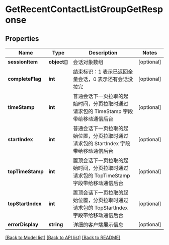 # GetRecentContactListGroupGetResponse

## Properties
Name | Type | Description | Notes
------------ | ------------- | ------------- | -------------
**sessionItem** | **object[]** | 会话对象数组 | [optional] 
**completeFlag** | **int** | 结束标识：1 表示已返回全量会话，0 表示还有会话没拉完 | [optional] 
**timeStamp** | **int** | 普通会话下一页拉取的起始时间，分页拉取时通过请求包的 TimeStamp 字段带给移动通信后台 | [optional] 
**startIndex** | **int** | 普通会话下一页拉取的起始位置，分页拉取时通过请求包的 StartIndex 字段带给移动通信后台 | [optional] 
**topTimeStamp** | **int** | 置顶会话下一页拉取的起始时间，分页拉取时通过请求包的 TopTimeStamp 字段带给移动通信后台 | [optional] 
**topStartIndex** | **int** | 置顶会话下一页拉取的起始位置，分页拉取时通过请求包的 TopStartIndex 字段带给移动通信后台 | [optional] 
**errorDisplay** | **string** | 详细的客户端展示信息 | [optional] 

[[Back to Model list]](../README.md#documentation-for-models) [[Back to API list]](../README.md#documentation-for-api-endpoints) [[Back to README]](../README.md)



